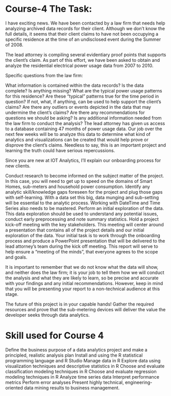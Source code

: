 # Course-4 The Task:
I have exciting news. We have been contacted by a law firm that needs help analyzing archived data records for their client. Although we don’t know the full details, it seems that their client claims to have not been occupying a specific residence at the time of an undisclosed event during the Summer of 2008.

The lead attorney is compiling several evidentiary proof points that supports the client’s claim. As part of this effort, we have been asked to obtain and analyze the residential electrical power usage data from 2007 to 2010.

Specific questions from the law firm:

What information is contained within the data records?
Is the data complete? Is anything missing?
What are the typical power usage patterns for this residence?
Are these “typical” patterns true for the time period in question?
If not, what, if anything, can be used to help support the client’s claims?
Are there any outliers or events depicted in the data that may undermine the client’s claims?
Are there any recommendations for questions we should be asking?
Is any additional information needed from the law firm to conduct the analysis?
The lead attorney has given us access to a database containing 47 months of power usage data. Our job over the next few weeks will be to analyze this data to determine what kind of analytics and visualizations can be created that would help prove or disprove the client’s claims. Needless to say, this is an important project and learning the truth could have serious repercussions.

Since you are new at IOT Analytics, I’ll explain our onboarding process for new clients.

Conduct research to become informed on the subject matter of the project. In this case, you will need to get up to speed on the domains of Smart Homes, sub-meters and household power consumption.
Identify any analytic skill/knowledge gaps foreseen for the project and plug those gaps with self-learning. With a data set this big, data munging and sub-setting will be essential to the analytic process. Working with DateTime and Time Series also needs to be mastered.
Perform an initial exploration of the data. This data exploration should be used to understand any potential issues, conduct early preprocessing and note summary statistics.
Hold a project kick-off meeting with the key stakeholders. This meeting will center around a presentation that contains all of the project details and our initial exploration of the data.
Your initial task is to work through the onboarding process and produce a PowerPoint presentation that will be delivered to the lead attorney’s team during the kick off meeting. This report will serve to help ensure a “meeting of the minds”, that everyone agrees to the scope and goals.

It is important to remember that we do not know what the data will show, and neither does the law firm; it is your job to tell them how we will conduct the analysis and what they are likely to learn, so be precise and accurate with your findings and any initial recommendations. However, keep in mind that you will be presenting your report to a non-technical audience at this stage.

The future of this project is in your capable hands! Gather the required resources and prove that the sub-metering devices will deliver the value the developer seeks through data analytics.


# Skill used for Course 4

Define the business purpose of a data analytics project and make a principled, realistic analysis plan
Install and using the R statistical programming language and R Studio
Manage data in R
Explore data using visualization techniques and descriptive statistics in R
Choose and evaluate classification modeling techniques in R
Choose and evaluate regression modeling techniques in R
Analyze time series data
Interpret performance metrics
Perform error analyses
Present highly technical, engineering-oriented data mining results to business management.
